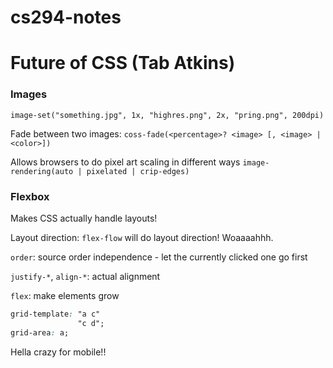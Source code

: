 # cs294-notes

# Future of CSS (Tab Atkins)

### Images

`image-set("something.jpg", 1x, "highres.png", 2x, "pring.png", 200dpi)`

Fade between two images: `coss-fade(<percentage>? <image> [, <image> | <color>])`

Allows browsers to do pixel art scaling in different ways `image-rendering(auto | pixelated | crip-edges)`


### Flexbox
Makes CSS actually handle layouts!

Layout direction: `flex-flow` will do layout direction! Woaaaahhh.

`order`: source order independence - let the currently clicked one go first

`justify-*`, `align-*`: actual alignment

`flex`: make elements grow

```css
grid-template: "a c"
               "c d";
grid-area: a;
```

Hella crazy for mobile!!
